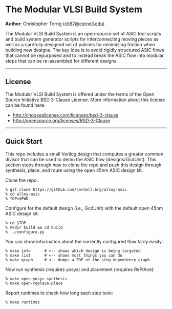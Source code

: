 The Modular VLSI Build System
==========================================================================

**Author**: Christopher Torng (clt67@cornell.edu)

The Modular VLSI Build System is an open-source set of ASIC tool
scripts and build system generator scripts for interconnecting
moving pieces as well as a carefully designed set of policies for
minimizing friction when building new designs. The key idea is to
avoid rigidly structured ASIC flows that cannot be repurposed and to
instead break the ASIC flow into modular steps that can be
re-assembled for different designs.

--------------------------------------------------------------------------
License
--------------------------------------------------------------------------

The Modular VLSI Build System is offered under the terms of the Open
Source Initiative BSD 3-Clause License. More information about this
license can be found here:

- http://choosealicense.com/licenses/bsd-3-clause
- http://opensource.org/licenses/BSD-3-Clause

--------------------------------------------------------------------------
Quick Start
--------------------------------------------------------------------------

This repo includes a small Verilog design that computes a greater
common divisor that can be used to demo the ASIC flow
(designs/GcdUnit). This section steps through how to clone the repo
and push this design through synthesis, place, and route using the
open 45nm ASIC design kit.

Clone the repo:

    % git clone https://github.com/cornell-brg/alloy-asic
    % cd alloy-asic
    % TOP=$PWD

Configure for the default design (i.e., GcdUnit) with the default
open 45nm ASIC design kit:

    % cd $TOP
    % mkdir build && cd build
    % ../configure.py

You can show information about the currently configured flow fairly
easily:

    % make info      # <-- shows which design is being targeted
    % make list      # <-- shows most things you can do
    % make graph     # <-- dumps a PDF of the step dependency graph

Now run synthesis (requires yosys) and placement (requires RePlAce):

    % make open-yosys-synthesis
    % make open-replace-place

Report runtimes to check how long each step took:

    % make runtimes

<!--Open layout:-->


